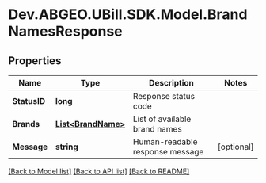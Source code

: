 # Dev.ABGEO.UBill.SDK.Model.BrandNamesResponse

## Properties

Name | Type | Description | Notes
------------ | ------------- | ------------- | -------------
**StatusID** | **long** | Response status code | 
**Brands** | [**List&lt;BrandName&gt;**](BrandName.md) | List of available brand names | 
**Message** | **string** | Human-readable response message | [optional] 

[[Back to Model list]](../../README.md#documentation-for-models) [[Back to API list]](../../README.md#documentation-for-api-endpoints) [[Back to README]](../../README.md)

